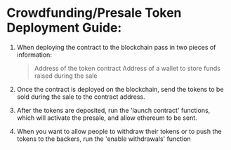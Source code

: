 # Crowdfunding/Presale Token Deployment Guide:

1) When deploying the contract to the blockchain pass in two pieces of information:
	> Address of the token contract
	> Address of a wallet to store funds raised during the sale

2) Once the contract is deployed on the blockchain, send the tokens to be sold during the sale to the contract address.

3) After the tokens are deposited, run the 'launch contract' functions, which will activate the presale, and allow ethereum to be sent.

4) When you want to allow people to withdraw their tokens or to push the tokens to the backers, run the 'enable withdrawals' function